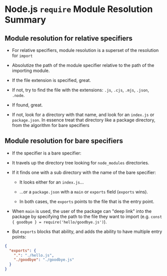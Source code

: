 # Node.js `require` Module Resolution Summary

## Module resolution for relative specifiers

- For relative specifiers, module resolution is a superset of the resolution for `import`

- Absolutize the path of the module specifier relative to the path of the importing module.

- If the file extension is specified, great.

- If not, try to find the file with the extensions: `.js`, `.cjs`, `.mjs`, `.json`, `.node`.

- If found, great.

- If not, look for a directory with that name, and look for an `index.js` or `package.json`.
  In essence treat that directory like a package directory, from the algorithm for bare specifiers

## Module resolution for bare specifiers

- If the specifier is a bare specifier:

- It travels up the directory tree looking for `node_modules` directories.

- If it finds one with a sub directory with the name of the bare specifier:

  - It looks either for an `index.js`...

  - ...or a `package.json` with a `main` or `exports` field (`exports` wins).

  - In both cases, the `exports` points to the file that is the entry point.

- When `main` is used, the user of the package can "deep link" into the package by specifying the path to the file
  they want to import (e.g. `const { goodbye } = require('hello/goodbye.js')`).

- But `exports` blocks that ability, and adds the ability to have multiple entry points:

```json
{
  "exports": {
    ".": "./hello.js",
    "./goodbye": "./goodbye.js"
  }
}
```
